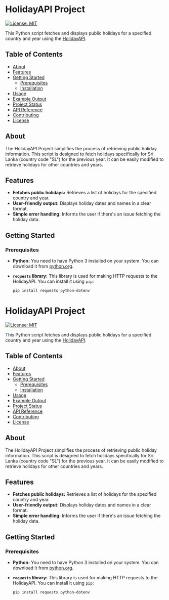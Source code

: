 # HolidayAPI Project

[![License: MIT](https://img.shields.io/badge/License-MIT-yellow.svg)](https://opensource.org/licenses/MIT)

This Python script fetches and displays public holidays for a specified country and year using the [HolidayAPI](https://holidayapi.com/).

## Table of Contents

- [About](#about)
- [Features](#features)
- [Getting Started](#getting-started)
    - [Prerequisites](#prerequisites)
    - [Installation](#installation)
- [Usage](#usage)
- [Example Output](#example-output)
- [Project Status](#project-status)
- [API Reference](#api-reference)
- [Contributing](#contributing)
- [License](#license)

## About

The HolidayAPI Project simplifies the process of retrieving public holiday information. This script is designed to fetch holidays specifically for Sri Lanka (country code "SL") for the previous year. It can be easily modified to retrieve holidays for other countries and years.

## Features

- **Fetches public holidays:** Retrieves a list of holidays for the specified country and year.
- **User-friendly output:** Displays holiday dates and names in a clear format.
- **Simple error handling:** Informs the user if there's an issue fetching the holiday data.

## Getting Started

### Prerequisites

- **Python:** You need to have Python 3 installed on your system. You can download it from [python.org](https://www.python.org/).
- **`requests` library:**  This library is used for making HTTP requests to the HolidayAPI. You can install it using `pip`:

   ```bash
   pip install requests python-dotenv
# HolidayAPI Project

[![License: MIT](https://img.shields.io/badge/License-MIT-yellow.svg)](https://opensource.org/licenses/MIT)

This Python script fetches and displays public holidays for a specified country and year using the [HolidayAPI](https://holidayapi.com/).

## Table of Contents

- [About](#about)
- [Features](#features)
- [Getting Started](#getting-started)
    - [Prerequisites](#prerequisites)
    - [Installation](#installation)
- [Usage](#usage)
- [Example Output](#example-output)
- [Project Status](#project-status)
- [API Reference](#api-reference)
- [Contributing](#contributing)
- [License](#license)

## About

The HolidayAPI Project simplifies the process of retrieving public holiday information. This script is designed to fetch holidays specifically for Sri Lanka (country code "SL") for the previous year. It can be easily modified to retrieve holidays for other countries and years.

## Features

- **Fetches public holidays:** Retrieves a list of holidays for the specified country and year.
- **User-friendly output:** Displays holiday dates and names in a clear format.
- **Simple error handling:** Informs the user if there's an issue fetching the holiday data.

## Getting Started

### Prerequisites

- **Python:** You need to have Python 3 installed on your system. You can download it from [python.org](https://www.python.org/).
- **`requests` library:**  This library is used for making HTTP requests to the HolidayAPI. You can install it using `pip`:

   ```bash
   pip install requests python-dotenv
